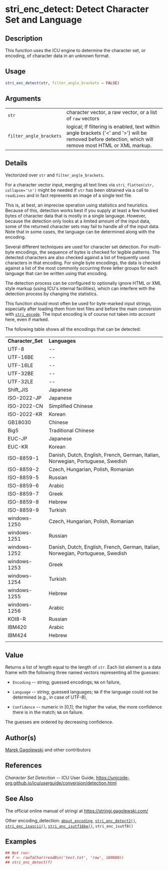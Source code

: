 # stri\_enc\_detect: Detect Character Set and Language

## Description

This function uses the <span class="pkg">ICU</span> engine to determine the character set, or encoding, of character data in an unknown format.

## Usage

```r
stri_enc_detect(str, filter_angle_brackets = FALSE)
```

## Arguments

|                         |                                                                                                                                                               |
|-------------------------|---------------------------------------------------------------------------------------------------------------------------------------------------------------|
| `str`                   | character vector, a raw vector, or a list of `raw` vectors                                                                                                    |
| `filter_angle_brackets` | logical; If filtering is enabled, text within angle brackets (\'\<\' and \'\>\') will be removed before detection, which will remove most HTML or XML markup. |

## Details

Vectorized over `str` and `filter_angle_brackets`.

For a character vector input, merging all text lines via `stri_flatten(str, collapse='\n')` might be needed if `str` has been obtained via a call to `readLines` and in fact represents an image of a single text file.

This is, at best, an imprecise operation using statistics and heuristics. Because of this, detection works best if you supply at least a few hundred bytes of character data that is mostly in a single language. However, because the detection only looks at a limited amount of the input data, some of the returned character sets may fail to handle all of the input data. Note that in some cases, the language can be determined along with the encoding.

Several different techniques are used for character set detection. For multi-byte encodings, the sequence of bytes is checked for legible patterns. The detected characters are also checked against a list of frequently used characters in that encoding. For single byte encodings, the data is checked against a list of the most commonly occurring three letter groups for each language that can be written using that encoding.

The detection process can be configured to optionally ignore HTML or XML style markup (using <span class="pkg">ICU</span>\'s internal facilities), which can interfere with the detection process by changing the statistics.

This function should most often be used for byte-marked input strings, especially after loading them from text files and before the main conversion with [`stri_encode`](stri_encode.md). The input encoding is of course not taken into account here, even if marked.

The following table shows all the encodings that can be detected:

|                    |                                                                                 |
|:-------------------|:--------------------------------------------------------------------------------|
| **Character\_Set** | **Languages**                                                                   |
| UTF-8              | \--                                                                             |
| UTF-16BE           | \--                                                                             |
| UTF-16LE           | \--                                                                             |
| UTF-32BE           | \--                                                                             |
| UTF-32LE           | \--                                                                             |
| Shift\_JIS         | Japanese                                                                        |
| ISO-2022-JP        | Japanese                                                                        |
| ISO-2022-CN        | Simplified Chinese                                                              |
| ISO-2022-KR        | Korean                                                                          |
| GB18030            | Chinese                                                                         |
| Big5               | Traditional Chinese                                                             |
| EUC-JP             | Japanese                                                                        |
| EUC-KR             | Korean                                                                          |
| ISO-8859-1         | Danish, Dutch, English, French, German, Italian, Norwegian, Portuguese, Swedish |
| ISO-8859-2         | Czech, Hungarian, Polish, Romanian                                              |
| ISO-8859-5         | Russian                                                                         |
| ISO-8859-6         | Arabic                                                                          |
| ISO-8859-7         | Greek                                                                           |
| ISO-8859-8         | Hebrew                                                                          |
| ISO-8859-9         | Turkish                                                                         |
| windows-1250       | Czech, Hungarian, Polish, Romanian                                              |
| windows-1251       | Russian                                                                         |
| windows-1252       | Danish, Dutch, English, French, German, Italian, Norwegian, Portuguese, Swedish |
| windows-1253       | Greek                                                                           |
| windows-1254       | Turkish                                                                         |
| windows-1255       | Hebrew                                                                          |
| windows-1256       | Arabic                                                                          |
| KOI8-R             | Russian                                                                         |
| IBM420             | Arabic                                                                          |
| IBM424             | Hebrew                                                                          |
|                    |                                                                                 |

## Value

Returns a list of length equal to the length of `str`. Each list element is a data frame with the following three named vectors representing all the guesses:

-   `Encoding` -- string; guessed encodings; `NA` on failure,

-   `Language` -- string; guessed languages; `NA` if the language could not be determined (e.g., in case of UTF-8),

-   `Confidence` -- numeric in \[0,1\]; the higher the value, the more confidence there is in the match; `NA` on failure.

The guesses are ordered by decreasing confidence.

## Author(s)

[Marek Gagolewski](https://www.gagolewski.com/) and other contributors

## References

*Character Set Detection* -- ICU User Guide, <https://unicode-org.github.io/icu/userguide/conversion/detection.html>

## See Also

The official online manual of <span class="pkg">stringi</span> at <https://stringi.gagolewski.com/>

Other encoding\_detection: [`about_encoding`](about_encoding.md), [`stri_enc_detect2()`,](stri_enc_detect2.md) [`stri_enc_isascii()`,](stri_enc_isascii.md) [`stri_enc_isutf16be()`,](stri_enc_isutf16.md) `stri_enc_isutf8()`

## Examples




```r
## Not run:
## f <- rawToChar(readBin('test.txt', 'raw', 100000))
## stri_enc_detect(f)
```
